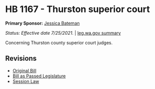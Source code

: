 # HB 1167 - Thurston superior court
**Primary Sponsor:** [Jessica Bateman](/person/leg/jessica.bateman.md)

*Status: Effective date 7/25/2021.* | [leg.wa.gov summary](https://app.leg.wa.gov/billsummary?BillNumber=1167&Year=2021)

Concerning Thurston county superior court judges.

## Revisions
* [Original Bill](1/)
* [Bill as Passed Legislature](1/)
* [Session Law](1/)